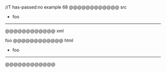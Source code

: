 //T has-passed:no
example 68
@@@@@@@@@@@@ src
- foo
-----
@@@@@@@@@@@@ xml
<?xml version="1.0" encoding="UTF-8"?>
<!DOCTYPE document SYSTEM "CommonMark.dtd">
<document xmlns="http://commonmark.org/xml/1.0">
  <list type="bullet" tight="true">
    <item>
      <paragraph>
        <text>foo</text>
      </paragraph>
    </item>
  </list>
  <thematic_break />
</document>
@@@@@@@@@@@@ html
<ul>
<li>foo</li>
</ul>
<hr />
@@@@@@@@@@@@
